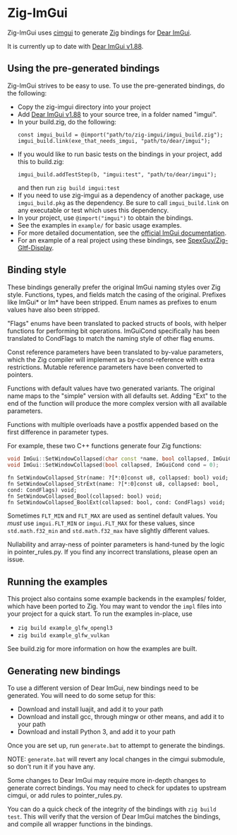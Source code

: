 # Zig-ImGui

Zig-ImGui uses [cimgui](https://github.com/cimgui/cimgui) to generate [Zig](https://github.com/ziglang/zig) bindings for [Dear ImGui](https://github.com/ocornut/imgui).

It is currently up to date with [Dear ImGui v1.88](https://github.com/ocornut/imgui/tree/v1.88).

## Using the pre-generated bindings

Zig-ImGui strives to be easy to use.  To use the pre-generated bindings, do the following:

- Copy the zig-imgui directory into your project
- Add [Dear ImGui v1.88](https://github.com/ocornut/imgui/tree/v1.88) to your source tree, in a folder named "imgui".
- In your build.zig, do the following:
    ```zig
    const imgui_build = @import("path/to/zig-imgui/imgui_build.zig");
    imgui_build.link(exe_that_needs_imgui, "path/to/dear/imgui");
    ```
- If you would like to run basic tests on the bindings in your project, add this to build.zig:
    ```zig
    imgui_build.addTestStep(b, "imgui:test", "path/to/dear/imgui");
    ```
    and then run `zig build imgui:test`
- If you need to use zig-imgui as a dependency of another package, use `imgui_build.pkg` as the dependency.  Be sure to call `imgui_build.link` on any executable or test which uses this dependency.
- In your project, use `@import("imgui")` to obtain the bindings.
- See the examples in `example/` for basic usage examples.
- For more detailed documentation, see the [official ImGui documentation](https://github.com/ocornut/imgui/tree/v1.88/docs).
- For an example of a real project using these bindings, see [SpexGuy/Zig-Gltf-Display](https://github.com/SpexGuy/Zig-Gltf-Display).

## Binding style

These bindings generally prefer the original ImGui naming styles over Zig style.  Functions, types, and fields match the casing of the original.  Prefixes like ImGui* or Im* have been stripped.  Enum names as prefixes to enum values have also been stripped.

"Flags" enums have been translated to packed structs of bools, with helper functions for performing bit operations.  ImGuiCond specifically has been translated to CondFlags to match the naming style of other flag enums.

Const reference parameters have been translated to by-value parameters, which the Zig compiler will implement as by-const-reference with extra restrictions.  Mutable reference parameters have been converted to pointers.

Functions with default values have two generated variants.  The original name maps to the "simple" version with all defaults set.  Adding "Ext" to the end of the function will produce the more complex version with all available parameters.

Functions with multiple overloads have a postfix appended based on the first difference in parameter types.

For example, these two C++ functions generate four Zig functions:
```c++
void ImGui::SetWindowCollapsed(char const *name, bool collapsed, ImGuiCond cond = 0);
void ImGui::SetWindowCollapsed(bool collapsed, ImGuiCond cond = 0);
```
```zig
fn SetWindowCollapsed_Str(name: ?[*:0]const u8, collapsed: bool) void;
fn SetWindowCollapsed_StrExt(name: ?[*:0]const u8, collapsed: bool, cond: CondFlags) void;
fn SetWindowCollapsed_Bool(collapsed: bool) void;
fn SetWindowCollapsed_BoolExt(collapsed: bool, cond: CondFlags) void;
```

Sometimes `FLT_MIN` and `FLT_MAX` are used as sentinel default values.  You *must* use `imgui.FLT_MIN` or `imgui.FLT_MAX` for these values, since `std.math.f32_min` and `std.math.f32_max` have slightly different values.

Nullability and array-ness of pointer parameters is hand-tuned by the logic in pointer_rules.py.  If you find any incorrect translations, please open an issue.

## Running the examples

This project also contains some example backends in the examples/ folder, which have been ported to Zig. You may want to vendor the `impl` files into your project for a quick start. To run the examples in-place, use
- `zig build example_glfw_opengl3`
- `zig build example_glfw_vulkan`

See build.zig for more information on how the examples are built.

## Generating new bindings

To use a different version of Dear ImGui, new bindings need to be generated.
You will need to do some setup for this:

- Download and install luajit, and add it to your path
- Download and install gcc, through mingw or other means, and add it to your path
- Download and install Python 3, and add it to your path

Once you are set up, run `generate.bat` to attempt to generate the bindings.

NOTE: `generate.bat` will revert any local changes in the cimgui submodule, so don't run it if you have any.

Some changes to Dear ImGui may require more in-depth changes to generate correct bindings.
You may need to check for updates to upstream cimgui, or add rules to pointer_rules.py.

You can do a quick check of the integrity of the bindings with `zig build test`.  This will verify that the version of Dear ImGui matches the bindings, and compile all wrapper functions in the bindings.
